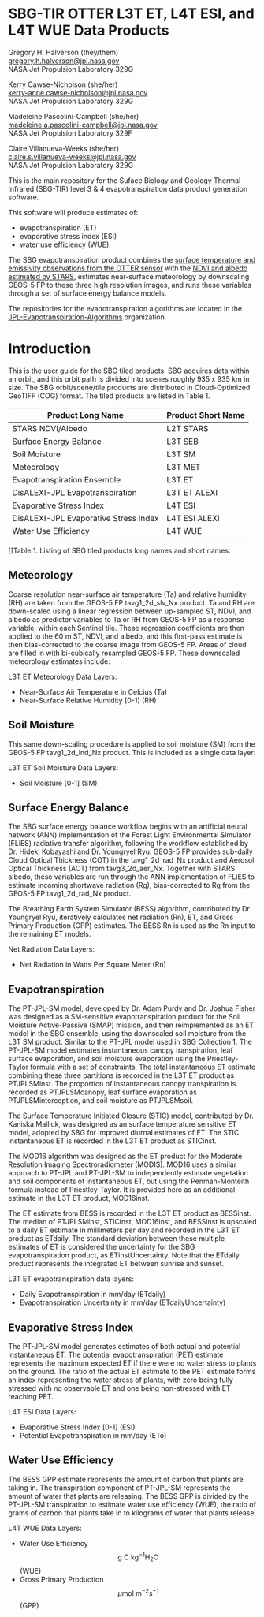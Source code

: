 # SBG-TIR OTTER L3T ET, L4T ESI, and L4T WUE Data Products

Gregory H. Halverson (they/them)<br>
[gregory.h.halverson@jpl.nasa.gov](mailto:gregory.h.halverson@jpl.nasa.gov)<br>
NASA Jet Propulsion Laboratory 329G

Kerry Cawse-Nicholson (she/her)<br>
[kerry-anne.cawse-nicholson@jpl.nasa.gov](mailto:kerry-anne.cawse-nicholson@jpl.nasa.gov)<br>
NASA Jet Propulsion Laboratory 329G

Madeleine Pascolini-Campbell (she/her)<br>
[madeleine.a.pascolini-campbell@jpl.nasa.gov](mailto:madeleine.a.pascolini-campbell@jpl.nasa.gov)<br>
NASA Jet Propulsion Laboratory 329F

Claire Villanueva-Weeks (she/her)<br>
[claire.s.villanueva-weeks@jpl.nasa.gov](mailto:claire.s.villanueva-weeks@jpl.nasa.gov)<br>
NASA Jet Propulsion Laboratory 329G

This is the main repository for the Suface Biology and Geology Thermal Infrared (SBG-TIR) level 3 & 4 evapotranspiration data product generation software. 

This software will produce estimates of:
- evapotranspiration (ET)
- evaporative stress index (ESI)
- water use efficiency (WUE)

The SBG evapotranspiration product combines the [surface temperature and emissivity observations from the OTTER sensor](https://github.com/sbg-tir/SBG-TIR-L2-LSTE) with the [NDVI and albedo estimated by STARS](https://github.com/sbg-tir/SBG-TIR-L2-STARS), estimates near-surface meteorology by downscaling GEOS-5 FP to these three high resolution images, and runs these variables through a set of surface energy balance models.

The repositories for the evapotranspiration algorithms are located in the [JPL-Evapotranspiration-Algorithms](https://github.com/JPL-Evapotranspiration-Algorithms) organization.

# Introduction

This is the user guide for the SBG tiled products. SBG acquires data
within an orbit, and this orbit path is divided into scenes roughly 935
x 935 km in size. The SBG orbit/scene/tile products are distributed in
Cloud-Optimized GeoTIFF (COG) format. The tiled products are listed in
Table 1.

| **Product Long Name** | **Product Short Name** |
| --- | --- |
| STARS NDVI/Albedo | L2T STARS |
| Surface Energy Balance | L3T SEB |
| Soil Moisture | L3T SM |
| Meteorology | L3T MET |
| Evapotranspiration Ensemble | L3T ET |
| DisALEXI-JPL Evapotranspiration | L3T ET ALEXI |
| Evaporative Stress Index | L4T ESI |
| DisALEXI-JPL Evaporative Stress Index | L4T ESI ALEXI |
| Water Use Efficiency | L4T WUE |

[]Table 1. Listing of SBG tiled products long
names and short names.


## Meteorology

Coarse resolution near-surface air temperature (Ta) and relative
humidity (RH) are taken from the GEOS-5 FP tavg1_2d_slv_Nx product. Ta
and RH are down-scaled using a linear regression between up-sampled ST,
NDVI, and albedo as predictor variables to Ta or RH from GEOS-5 FP as a
response variable, within each Sentinel tile. These regression
coefficients are then applied to the 60 m ST, NDVI, and albedo, and this
first-pass estimate is then bias-corrected to the coarse image from
GEOS-5 FP. Areas of cloud are filled in with
bi-cubically resampled GEOS-5 FP. These downscaled meteorology estimates include:

L3T ET Meteorology Data Layers:
- Near-Surface Air Temperature in Celcius (Ta)
- Near-Surface Relative Humidity [0-1] (RH)

## Soil Moisture

This same down-scaling procedure is applied to soil moisture (SM) from
the GEOS-5 FP tavg1_2d_lnd_Nx product. This is included as a single data layer:

L3T ET Soil Moisture Data Layers:
- Soil Moisture [0-1] (SM)

## Surface Energy Balance

The SBG surface energy balance workflow begins with an artificial neural network (ANN) implementation of the Forest Light Environmental Simulator (FLiES) radiative transfer algorithm, following the workflow established by Dr. Hideki Kobayashi and Dr. Youngryel Ryu. GEOS-5 FP provides sub-daily Cloud Optical Thickness (COT) in the tavg1_2d_rad_Nx product and Aerosol Optical Thickness (AOT) from tavg3_2d_aer_Nx. Together with STARS albedo, these variables are run through the ANN implementation of FLiES to estimate incoming shortwave radiation (Rg), bias-corrected to Rg from the GEOS-5 FP tavg1_2d_rad_Nx product.

The Breathing Earth System Simulator (BESS) algorithm, contributed by Dr. Youngryel Ryu, iteratively calculates net radiation (Rn), ET, and Gross Primary Production (GPP) estimates. The BESS Rn is used as the Rn input to the remaining ET models. 

Net Radiation Data Layers:
- Net Radiation in Watts Per Square Meter (Rn)

## Evapotranspiration

The PT-JPL-SM model, developed by Dr. Adam Purdy and Dr. Joshua Fisher was designed as a SM-sensitive evapotranspiration product for the Soil Moisture Active-Passive (SMAP) mission, and then reimplemented as an ET model in the SBG ensemble, using the downscaled soil moisture from the L3T SM product. Similar to the PT-JPL model used in SBG Collection 1, The PT-JPL-SM model estimates instantaneous canopy transpiration, leaf surface evaporation, and soil moisture evaporation using the Priestley-Taylor formula with a set of constraints. The total instantaneous ET estimate combining these three partitions is recorded in the L3T ET product as PTJPLSMinst. The proportion of instantaneous canopy transpiration is recorded as PTJPLSMcanopy, leaf surface evaporation as PTJPLSMinterception, and soil moisture as PTJPLSMsoil.

The Surface Temperature Initiated Closure (STIC) model, contributed by Dr. Kaniska Mallick, was designed as an surface temperature sensitive ET model, adopted by SBG for improved diurnal estimates of ET. The STIC instantaneous ET is recorded in the L3T ET product as STICinst.

The MOD16 algorithm was designed as the ET product for the Moderate Resolution Imaging Spectroradiometer (MODIS). MOD16 uses a similar approach to PT-JPL and PT-JPL-SM to independently estimate vegetation and soil components of instantaneous ET, but using the Penman-Monteith formula instead of Priestley-Taylor. It is provided here as an additional estimate in the L3T ET product, MOD16inst.

The ET estimate from BESS is recorded in the L3T ET product as BESSinst. The median of PTJPLSMinst, STICinst, MOD16inst, and BESSinst is upscaled to a daily ET estimate in millimeters per day and recorded in the L3T ET product as ETdaily. The standard deviation between these multiple estimates of ET is considered the uncertainty for the SBG evapotranspiration product, as ETinstUncertainty. Note that the ETdaily product represents the integrated ET between sunrise and sunset.

L3T ET evapotranspiration data layers:
- Daily Evapotranspiration in mm/day (ETdaily)
- Evapotranspiration Uncertainty in mm/day (ETdailyUncertainty)

## Evaporative Stress Index

The PT-JPL-SM model generates estimates of both actual and potential instantaneous ET. The potential evapotranspiration (PET) estimate represents the maximum expected ET if there were no water stress to plants on the ground. The ratio of the actual ET estimate to the PET estimate forms an index representing the water stress of plants, with zero being fully stressed with no observable ET and one being non-stressed with ET reaching PET. 

L4T ESI Data Layers:
- Evaporative Stress Index [0-1] (ESI)
- Potential Evapotranspiration in mm/day (ETo)

## Water Use Efficiency

The BESS GPP estimate represents the amount of carbon that plants are taking in. The transpiration component of PT-JPL-SM represents the amount of water that plants are releasing. The BESS GPP is divided by the PT-JPL-SM transpiration to estimate water use efficiency (WUE), the ratio of grams of carbon that plants take in to kilograms of water that plants release. 

L4T WUE Data Layers:
- Water Use Efficiency $$\text{g C kg}^{-1} \text{H}_2\text{O}$$ (WUE)
- Gross Primary Production $$\mu\text{mol m}^{-2} \text{s}^{-1}$$ (GPP)

